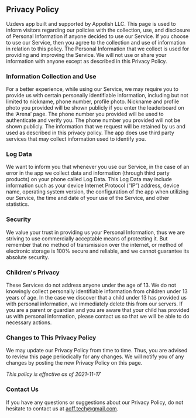 ## Privacy Policy
Uzdevs app built and supported by Appolish LLC. This page is used to inform visitors regarding our policies with the collection, use, and disclosure of Personal Information if anyone decided to use our Service.
If you choose to use our Service, then you agree to the collection and use of information in relation to this policy. The Personal Information that we collect is used for providing and improving the Service. We will not use or share your information with anyone except as described in this Privacy Policy.

### Information Collection and Use
For a better experience, while using our Service, we may require you to provide us with certain personally identifiable information, including but not limited to nickname, phone number, profile photo. Nickname and profile photo you provided will be shown publicly if you enter the leaderboard on the ‘Arena’ page. The phone number you provided will be used to authenticate and verify you. The phone number you provided will not be shown publicly. The information that we request will be retained by us and used as described in this privacy policy. The app does use third party services that may collect information used to identify you.

### Log Data
We want to inform you that whenever you use our Service, in the case of an error in the app we collect data and information (through third party products) on your phone called Log Data. This Log Data may include information such as your device Internet Protocol (“IP”) address, device name, operating system version, the configuration of the app when utilizing our Service, the time and date of your use of the Service, and other statistics.

### Security
We value your trust in providing us your Personal Information, thus we are striving to use commercially acceptable means of protecting it. But remember that no method of transmission over the internet, or method of electronic storage is 100% secure and reliable, and we cannot guarantee its absolute security.

### Children's Privacy
These Services do not address anyone under the age of 13. We do not knowingly collect personally identifiable information from children under 13 years of age. In the case we discover that a child under 13 has provided us with personal information, we immediately delete this from our servers. If you are a parent or guardian and you are aware that your child has provided us with personal information, please contact us so that we will be able to do necessary actions.

### Changes to This Privacy Policy
We may update our Privacy Policy from time to time. Thus, you are advised to review this page periodically for any changes. We will notify you of any changes by posting the new Privacy Policy on this page.

*This policy is effective as of 2021-11-17*

### Contact Us
If you have any questions or suggestions about our Privacy Policy, do not hesitate to contact us at aoff.tech@gmail.com.
